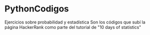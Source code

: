 # PythonCodigos
Ejercicios sobre probabilidad y estadística
 Son los códigos que subí la página HackerRank como parte del tutorial de "10 days of statistics"